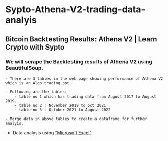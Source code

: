 # Sypto-Athena-V2-trading-data-analyis


## Bitcoin Backtesting Results: Athena V2 | Learn Crypto with Sypto

   ### We will scrape the Backtesting results of Athena V2 using BeautifulSoup.

    - There are 3 tables in the web page showing performance of Athena V2 which is an Algo trading bot.

    - Following are the tables:
        - table no 1 which has trading data from August 2017 to August 2019.
        - table no 2 : November 2019 to oct 2021.
        - table no 3 : October 2021 to August 2022

    - Merge data in above tables to create a dataframe for further analyis.

   - Data analysis using ["Microsoft Excel"](https://github.com/android16-rj/Sypto-Athena-V2-trading-data-analyis/blob/main/Sypto_athena_V2_trading_data.xlsx).

